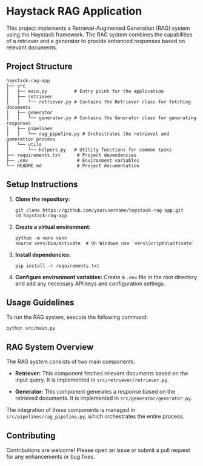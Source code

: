 # Haystack RAG Application

This project implements a Retrieval-Augmented Generation (RAG) system using the Haystack framework. The RAG system combines the capabilities of a retriever and a generator to provide enhanced responses based on relevant documents.

## Project Structure

```
haystack-rag-app
├── src
│   ├── main.py          # Entry point for the application
│   ├── retriever
│   │   └── retriever.py # Contains the Retriever class for fetching documents
│   ├── generator
│   │   └── generator.py # Contains the Generator class for generating responses
│   ├── pipelines
│   │   └── rag_pipeline.py # Orchestrates the retrieval and generation process
│   └── utils
│       └── helpers.py   # Utility functions for common tasks
├── requirements.txt      # Project dependencies
├── .env                  # Environment variables
└── README.md             # Project documentation
```

## Setup Instructions

1. **Clone the repository:**
   ```
   git clone https://github.com/yourusername/haystack-rag-app.git
   cd haystack-rag-app
   ```

2. **Create a virtual environment:**
   ```
   python -m venv venv
   source venv/bin/activate  # On Windows use `venv\Scripts\activate`
   ```

3. **Install dependencies:**
   ```
   pip install -r requirements.txt
   ```

4. **Configure environment variables:**
   Create a `.env` file in the root directory and add any necessary API keys and configuration settings.

## Usage Guidelines

To run the RAG system, execute the following command:
```
python src/main.py
```

## RAG System Overview

The RAG system consists of two main components:

- **Retriever:** This component fetches relevant documents based on the input query. It is implemented in `src/retriever/retriever.py`.

- **Generator:** This component generates a response based on the retrieved documents. It is implemented in `src/generator/generator.py`.

The integration of these components is managed in `src/pipelines/rag_pipeline.py`, which orchestrates the entire process.

## Contributing

Contributions are welcome! Please open an issue or submit a pull request for any enhancements or bug fixes.